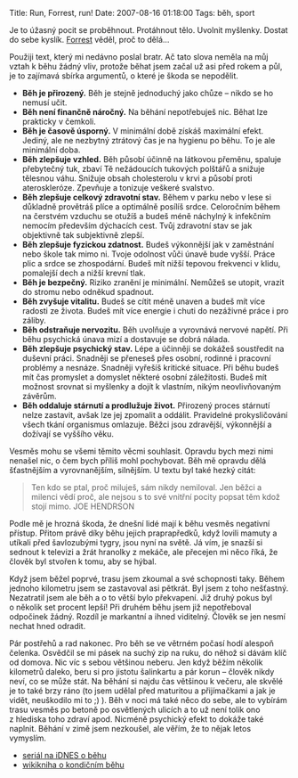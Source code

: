 Title: Run, Forrest, run!
Date: 2007-08-16 01:18:00
Tags: běh, sport

Je to úžasný pocit se proběhnout. Protáhnout tělo. Uvolnit myšlenky. Dostat do sebe kyslík. [Forrest](http://www.youtube.com/watch?v=U6i1F5ZuS10) věděl, proč to dělá…

Použiji text, který mi nedávno poslal bratr. Ač tato slova neměla na můj vztah k běhu žádný vliv, protože běhat jsem začal už asi před rokem a půl, je to zajímavá sbírka argumentů, o které je škoda se nepodělit.

-   **Běh je přirozený.** Běh je stejně jednoduchý jako chůze – nikdo se ho nemusí učit.
-   **Běh není finančně náročný.** Na běhání nepotřebuješ nic. Běhat lze prakticky v čemkoli.
-   **Běh je časově úsporný.** V minimální době získáš maximální efekt. Jediný, ale ne nezbytný ztrátový čas je na hygienu po běhu. To je ale minimální doba.
-   **Běh zlepšuje vzhled.** Běh působí účinně na látkovou přeměnu, spaluje přebytečný tuk, zbaví Tě nežádoucích tukových polštářů a snižuje tělesnou váhu. Snižuje obsah cholesterolu v krvi a působí proti ateroskleróze. Zpevňuje a tonizuje veškeré svalstvo.
-   **Běh zlepšuje celkový zdravotní stav.** Během v parku nebo v lese si důkladně provětráš plíce a optimálně posílíš srdce. Celoročním během na čerstvém vzduchu se otužíš a budeš méně náchylný k infekčním nemocím především dýchacích cest. Tvůj zdravotní stav se jak objektivně tak subjektivně zlepší.
-   **Běh zlepšuje fyzickou zdatnost.** Budeš výkonnější jak v zaměstnání nebo škole tak mimo ni. Tvoje odolnost vůči únavě bude vyšší. Práce plic a srdce se zhospodární. Budeš mít nižší tepovou frekvenci v klidu, pomalejší dech a nižší krevní tlak.
-   **Běh je bezpečný.** Riziko zranění je minimální. Nemůžeš se utopit, vrazit do stromu nebo odněkud spadnout.
-   **Běh zvyšuje vitalitu.** Budeš se cítit méně unaven a budeš mít více radosti ze života. Budeš mít více energie i chuti do nezáživné práce i pro záliby.
-   **Běh odstraňuje nervozitu.** Běh uvolňuje a vyrovnává nervové napětí. Při běhu psychická únava mizí a dostavuje se dobrá nálada.
-   **Běh zlepšuje psychický stav.** Lépe a účinněji se dokážeš soustředit na duševní práci. Snadněji se přeneseš přes osobní, rodinné i pracovní problémy a nesnáze. Snadněji vyřešíš kritické situace. Při běhu budeš mít čas promyslet a domyslet některé osobní záležitosti. Budeš mít možnost srovnat si myšlenky a dojít k vlastním, nikým neovlivňovaným závěrům.
-   **Běh oddaluje stárnutí a prodlužuje život.** Přirozený proces stárnutí nelze zastavit, avšak lze jej zpomalit a oddálit. Pravidelné prokysličování všech tkání organismus omlazuje. Běžci jsou zdravější, výkonnější a dožívají se vyššího věku.

Vesměs mohu se všemi těmito věcmi souhlasit. Opravdu bych mezi nimi nenašel nic, o čem bych příliš mohl pochybovat. Běh mě opravdu dělá šťastnějším a vyrovnanějším, silnějším. U textu byl také hezký citát:

> Ten kdo se ptal, proč miluješ, sám nikdy nemiloval. Jen běžci a
> milenci vědí proč, ale nejsou s to své vnitřní pocity popsat těm
> kdož stojí mimo. JOE HENDRSON

Podle mě je hrozná škoda, že dnešní lidé mají k běhu vesměs negativní přístup. Přitom právě díky běhu jejich praprapředků, když lovili mamuty a utíkali před šavlozubými tygry, jsou nyní na světě. Já vím, je snazší si sednout k televizi a žrát hranolky z mekáče, ale přecejen mi něco říká, že člověk byl stvořen k tomu, aby se hýbal.

Když jsem běžel poprvé, trasu jsem zkoumal a své schopnosti taky. Během jednoho kilometru jsem se zastavoval asi pětkrát. Byl jsem z toho nešťastný. Nezatratil jsem ale běh a o to větší bylo překvapení. Již druhý pokus byl o několik set procent lepší! Při druhém běhu jsem již nepotřeboval odpočinek žádný. Rozdíl je markantní a ihned viditelný. Člověk se jen nesmí nechat hned odradit.

Pár postřehů a rad nakonec. Pro běh se ve větrném počasí hodí alespoň čelenka. Osvědčil se mi pásek na suchý zip na ruku, do něhož si dávám klíč od domova. Nic víc s sebou většinou neberu. Jen když běžím několik kilometrů daleko, beru si pro jistotu šalinkartu a pár korun – člověk nikdy neví, co se může stát. Na běhání si najdu čas většinou k večeru, ale skvělé je to také brzy ráno (to jsem udělal před maturitou a přijímačkami a jak je vidět, neuškodilo mi to ;) ). Běh v noci má také něco do sebe, ale to vybírám trasu vesměs po betoně po osvětlených ulicích a to už není tolik ono z hlediska toho zdraví apod. Nicméně psychický efekt to dokáže také naplnit. Běhání v zimě jsem nezkoušel, ale věřím, že to nějak letos vymyslím.

-   [seriál na iDNES o běhu](http://zdravi.idnes.cz/zdravi.asp?klic=85002)
-   [wikikniha o kondičním běhu](http://cs.wikibooks.org/wiki/Kondiční_běh)